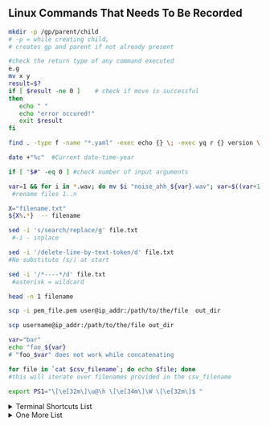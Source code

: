 ## Linux Commands That Needs To Be Recorded 

 ```bash
 mkdir -p /gp/parent/child  
 # -p = while creating child, 
 # creates gp and parent if not already present
 ```
 
 ```bash
#check the return type of any command executed
e.g 
mv x y 
result=$?   
if [ $result -ne 0 ]    # check if move is successful
then
    echo " "
    echo "error occured!"
    exit $result
fi
```
 
 ```bash
find . -type f -name "*.yaml" -exec echo {} \; -exec yq r {} version \; -exec echo "" \;
 ```

 ```bash
date +"%c"  #Current date-time-year
 ```

 ```bash
if [ "$#" -eq 0 ] #check number of input arguments
 ```

 ```bash
var=1 && for i in *.wav; do mv $i "noise_ahh_${var}.wav"; var=$((var+1)); done
  #rename files 1..n
 ```

 ```bash
X="filename.txt"
${X%.*}  -- filename 
 ```

 ```bash
sed -i 's/search/replace/g' file.txt
  #-i - inplace
 ```

 ```bash
sed -i '/delete-line-by-text-token/d' file.txt 
#No substitute (s/) at start
 ```

 ```bash
sed -i '/*----*/d' file.txt
  #asterisk = wildcard
 ```

 ```bash
head -n 1 filename 
 ```

 ```bash
scp -i pem_file.pem user@ip_addr:/path/to/the/file  out_dir 
 ```

 ```bash
scp username@ip_addr:/path/to/the/file out_dir 
 ```

 ```bash
var="bar"
echo "foo_${var}
# "foo_$var" does not work while concatenating  
 ```

 ```bash
for file in `cat $csv_filename`; do echo $file; done
#this will iterate over filenames provided in the csv_filename
 ```

```bash
export PS1="\[\e[32m\]\u@\h \[\e[34m\]\W \[\e[32m\]$ "
```

<details><summary>Terminal Shortcuts List</summary>
	
```text

Left            Move back one character
Right           Move forward one character
Ctrl+b          Move back one character
Ctrl+f          Move forward one character

Alt+Left        Move back one word
Alt+Right       Move forward one word
Alt+b           Move back one word
Alt+f           Move forward one word

Cmd+Left        Move cursor to start of line
Cmd+Right       Move cursor to end of line
Ctrl+a          Move cursor to start of line
Ctrl+e          Move cursor to end of line

Ctrl+d          Delete character after cursor
Backspace       Delete character before cursor

Alt+Backspace   Delete word before cursor
Ctrl+w          Delete word before cursor
Alt+w           Delete word before the cursor
Alt+d           Delete word after the cursor

Cmd+Backspace   Delete everything before the cursor
Ctrl+u          Delete everything before the cursor
Ctrl+k          Delete everything after the cursor

Ctrl+l          Clear the terminal

Ctrl+c          Cancel the command
Ctrl+y          Paste the last deleted command
Ctrl+_          Undo

Ctrl+r          Search command in history - type the search term
Ctrl+j          End the search at current history entry and run command
Ctrl+g          Cancel the search and restore original line

Up              previous command from the History
Down            Next command from the History
Ctrl+n          Next command from the History
Ctrl+p          previous command from the History

Ctrl+xx         Toggle between first and current position
```
</details>

<details><summary>One More List</summary>

* `Ctrl+a` Move cursor to start of line
* `Ctrl+e` Move cursor to end of line
* `Ctrl+b` Move back one character
* `Alt+b` Move back one word
* `Ctrl+f` Move forward one character
* `Alt+f` Move forward one word
* `Ctrl+d` Delete current character
* `Ctrl+w` Cut the last word
* `Ctrl+k` Cut everything after the cursor
* `Alt+d` Cut word after the cursor
* `Alt+w` Cut word before the cursor
* `Ctrl+y` Paste the last deleted command
* `Ctrl+_` Undo
* `Ctrl+u` Cut everything before the cursor
* `Ctrl+xx` Toggle between first and current position
* `Ctrl+l` Clear the terminal
* `Ctrl+c` Cancel the command
* `Ctrl+r` Search command in history - type the search term
* `Ctrl+j` End the search at current history entry
* `Ctrl+g` Cancel the search and restore original line
* `Ctrl+n` Next command from the History
* `Ctrl+p` previous command from the History

</details>
